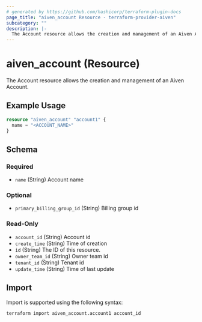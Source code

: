```yaml
---
# generated by https://github.com/hashicorp/terraform-plugin-docs
page_title: "aiven_account Resource - terraform-provider-aiven"
subcategory: ""
description: |-
  The Account resource allows the creation and management of an Aiven Account.
---
```


# aiven_account (Resource)

The Account resource allows the creation and management of an Aiven Account.

## Example Usage

```terraform
resource "aiven_account" "account1" {
  name = "<ACCOUNT_NAME>"
}
```

<!-- schema generated by tfplugindocs -->
## Schema

### Required

- `name` (String) Account name

### Optional

- `primary_billing_group_id` (String) Billing group id

### Read-Only

- `account_id` (String) Account id
- `create_time` (String) Time of creation
- `id` (String) The ID of this resource.
- `owner_team_id` (String) Owner team id
- `tenant_id` (String) Tenant id
- `update_time` (String) Time of last update

## Import

Import is supported using the following syntax:

```shell
terraform import aiven_account.account1 account_id
```
